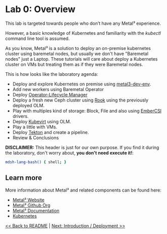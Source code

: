 # Lab 0: Overview

This lab is targeted towards people who don’t have any Metal³ experience.

However, a basic knowledge of Kubernetes and familiarity with the *kubectl* command line tool is assumed.

As you know, Metal³ is a solution to deploy an on-premise kubernetes cluster using baremetal nodes, but usually we don't have "Baremetal nodes" just a Laptop. These tutorials will care about deploy a Kubernetes cluster on VMs but treating them as if they were Baremetal nodes.

This is how looks like the laboratory agenda:

* Deploy and explore Kubernetes on premise using [metal3-dev-env](https://github.com/metal3-io/metal3-dev-env/).
* Add new workers using Baremetal Operator
* Deploy [Operator-Lifecycle Manager](https://github.com/operator-framework/operator-lifecycle-manage://github.com/operator-framework/operator-lifecycle-manager)
* Deploy a fresh new Ceph cluster using [Rook](https://rook.io/) using the previously deployed OLM.
* Play with multiples kind of storage: Block, File and also using [EmberCSI](https://ember-csi.io/) drivers.
* Deploy [Kubevirt](https://kubevirt.io/) using OLM.
* Play a little with VMs.
* Deploy [Tekton](https://cloud.google.com/tekton/) and create a pipeline.
* Review & Conclusions

**DISCLAIMER:** This header is just for our own purpose. If you find it during the laboratory, don't worry about, **you don't need execute it!**:

```bash @mdsh
mdsh-lang-bash() { shell; }
```

## Learn more

More information about Metal³ and related components can be found here:

- [Metal³ Website](https://metal3.io/)
- [Metal³ Github Org](https://github.com/metal3-io)
- [Metal³ Documentation](https://metal3.io/documentation.html)
- [Kubernetes](https://kubernetes.io)

[<< Back to README](../README.md) | [Next: Introduction / Deployment >>](lab001.md)
